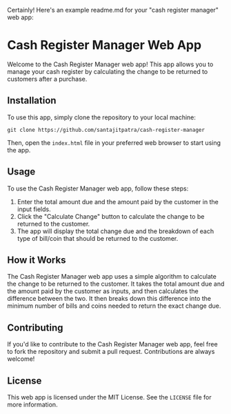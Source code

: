 Certainly! Here's an example readme.md for your "cash register manager" web app:

# Cash Register Manager Web App

Welcome to the Cash Register Manager web app! This app allows you to manage your cash register by calculating the change to be returned to customers after a purchase.

## Installation

To use this app, simply clone the repository to your local machine:

```
git clone https://github.com/santajitpatra/cash-register-manager
```

Then, open the `index.html` file in your preferred web browser to start using the app.

## Usage

To use the Cash Register Manager web app, follow these steps:

1. Enter the total amount due and the amount paid by the customer in the input fields.
2. Click the "Calculate Change" button to calculate the change to be returned to the customer.
3. The app will display the total change due and the breakdown of each type of bill/coin that should be returned to the customer.

## How it Works

The Cash Register Manager web app uses a simple algorithm to calculate the change to be returned to the customer. It takes the total amount due and the amount paid by the customer as inputs, and then calculates the difference between the two. It then breaks down this difference into the minimum number of bills and coins needed to return the exact change due.

## Contributing

If you'd like to contribute to the Cash Register Manager web app, feel free to fork the repository and submit a pull request. Contributions are always welcome!

## License

This web app is licensed under the MIT License. See the `LICENSE` file for more information.
